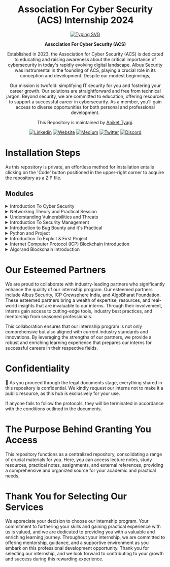 <h1 align="center">Association For Cyber Security (ACS) Internship 2024</h1>

<div align="center">


<p align="center">
<a align="center" href="https://git.io/typing-svg"><img src="https://readme-typing-svg.demolab.com/?font=Space+Grotesk+Code&center=true&duration=2000&color=00F706&pause=100&random=false&width=750&height=100&multiline=true&lines=Welcome+to+Association+For+Cyber+Security+(ACS)!%20;We+extend+our+best+wishes+for+you+to%20;achieve+all+your+goals." alt="Typing SVG" /></a>


**Association For Cyber Security (ACS)**

Established in 2023, the Association for Cyber Security (ACS) is dedicated to educating and raising
awareness about the critical importance of cybersecurity in today's rapidly evolving digital landscape.
Albus Security was instrumental in the founding of ACS, playing a crucial role in its conception and
development. Despite our modest beginnings,

Our mission is twofold: simplifying IT security for you and fostering your career growth. Our solutions
are straightforward and free from technical jargon. Beyond security, we are committed to education,
offering resources to support a successful career in cybersecurity. As a member, you'll gain access to
diverse opportunities for both personal and professional development.

This Repository is maintained by [Aniket Tyagi](https://www.linkedin.com/in/aniket-tyagi-cyber-world/).

[![Linkedin](https://img.shields.io/badge/Association%20For%20Cyber%20Security%20(ACS)-000000?style=for-the-badge&logo=linkedin&logoColor=white)](https://www.linkedin.com/company/association-for-cyber-security/)
[![Website](https://img.shields.io/badge/Association%20For%20Cyber%20Security%20(ACS)-000000?style=for-the-badge&logo=About.me&logoColor=white)](https://acs.albussec.com/.)
[![Medium](https://img.shields.io/badge/Medium-12100E?style=for-the-badge&logo=medium&logoColor=white)](https://medium.com/@acs_society)
[![Twitter](https://img.shields.io/badge/Association%20For%20Cyber%20Security%20(ACS)-000000?style=for-the-badge&logo=Twitter&logoColor=white)](https://x.com/ACS0x71)
[![Discord](https://img.shields.io/badge/Association%20For%20Cyber%20Security%20(ACS)-000000?style=for-the-badge&logo=discord&logoColor=white)](https://discord.com/invite/KfEtDZ4Xag)


</div>


# Installation Steps

As this repository is private, an effortless method for installation entails clicking on the 'Code' button positioned in the upper-right corner to acquire the repository as a ZIP file.

##  Modules

<details closed><summary>Introduction To Cyber Security</summary>

| Learning                                                                                                   | Summary                                                                                                                                                                                                                                                                                                                                                                                                                                                                                                                                                                                                                                                                                                                    |
| ---                                                                                                    | ---                                                                                                                                                                                                                                                                                                                                                                                                                                                                                                                                                                                                                                                                                                                        |
| Theory | A thorough foundation for comprehending the ever-changing cybersecurity world is provided with Introduction to Cybersecurity. The session begins with a discussion of the emergence of cyber threats and their historical background. It then highlights how crucial cybersecurity is to protecting people, businesses, and countries. Participants will learn more about ethical hacking, cybercrime, cyberlaw, and Security Information and Event Management (SIEM). In addition, the module clarifies various cyber security job roles and the pay that go along with them. It also tackles the subject of whether cybersecurity professionals always find employment, explaining the practical aspects in addition to the theoretical aspects. |
                                           
</details>

<details closed><summary>Networking Theory and Practical Session</summary>

| Learning                                                                                                     | Summary                                                                                                                                                                                                                                                                                                                                                                                                      |
| ---                                                                                                      | ---                                                                                                                                                                                                                                                                                                                                                                                                          |
| Theory | The Networking Theory Session provides an in-depth exploration of foundational and advanced networking concepts. This session guides participants through the critical components of networking, starting with an Introduction to Networking and extending through an Overview of the TCP/IP Model. Key areas covered include Basic Networking Terminology and detailed explanations of the TCP/IP Layers, Participants will also delve into LAN Topologies and Ethernet principles, gaining essential knowledge on Cabling Basics (UTP and Fiber), the structure and function of WANs, and Routing Fundamentals and Protocols. Wireless Networking is examined for its unique protocols and configurations. Additionally, the session highlights Network Security Basics to safeguard network integrity and Network Management and Monitoring for effective administration. The session concludes with an interactive Q&A segment, providing participants an opportunity to clarify doubts and enhance their understanding.                                                                                     |
| Practical | In this comprehensive hands-on session, participants delve into the essential aspects of network packet analysis using Wireshark. The session offers a structured approach to understanding and utilizing Wireshark's capabilities for effective network monitoring and troubleshooting. This session is a blend of theoretical insights and practical exercises, participants will acquire the skills necessary to perform advanced packet analysis, troubleshoot network issues, and optimize network performance using Wireshark. This session is designed to build a strong foundation in network analysis and equip participants with actionable skills for real-world applications.                                             
</details>



<details closed><summary>Understanding Vulnerabilities and Threats</summary>

| Learning                                                                                                     | Summary                                                                                                                                                                                                                                                                                                                                                                                                      |
| ---                                                                                                      | ---                                                                                                                                                                                                                                                                                                                                                                                                          |
| Theory | The "Understanding Vulnerabilities and Threats" session offers a comprehensive introduction to cybersecurity essentials, focusing on identifying and mitigating various types of digital threats. We begin with an overview of basic terminologies, setting the stage for deeper exploration into the nature of malware, including viruses, worms, and trojans. Participants will gain insights into the mechanisms and impacts of these threats, and the session will differentiate between various forms of malware.                                                                              |                                          
</details>

<details closed><summary>Introduction To Security Management</summary>

| Learning                                                                                                        | Summary                                                                                                                                                                                                                                                                                                                                  |
| ---                                                                                                         | ---                                                                                                                                                                                                                                                                                                                                      |
| Theory | the management of security is a cornerstone of successful business operations and effective cybersecurity. This session provides a comprehensive exploration of security management, equipping participants with practical insights and essential knowledge to navigate this critical field. This session is designed for both aspiring and seasoned professionals looking to deepen their understanding of security management, providing actionable insights and fostering professional growth. Join us to enhance your skillset and stay ahead in the dynamic field of cybersecurity.                                                                                                                                                 |                                                                                                        |
</details>

<details closed><summary>Introduction to Bug Bounty and  it's Practical </summary>

| Learning                                                                                                        | Summary                                                                                                                                                                                                                                                                                                                                  |
| ---                                                                                                         | ---                                                                                                                                                                                                                                                                                 
|Theory | In this session, "Introduction to Bug Bounty," we will explore the dynamic world of bug bounty programs and their essential role in modern cybersecurity. Participants will gain a comprehensive understanding of various bug bounty program types, from self-hosted initiatives to platform-based frameworks. We will delve into key terminologies and discuss the manifold benefits these programs offer to both security researchers and organizations. A thorough breakdown of the bug bounty procedure will be provided, highlighting the steps involved in reporting vulnerabilities and the criteria for evaluation and rewards. We will also address the challenges faced by researchers and organizations alike, offering insights into effective strategies to overcome them. The critical importance of reconnaissance in the bug-hunting process will be emphasized, along with a comparison between automated and manual approaches. Real-world case studies will be analyzed to illustrate successful bug bounty programs and their impacts. The session will conclude with a Q&A segment, allowing for an interactive discussion and a wrap-up of the key takeaways     |
| Practical | In this session, practical testing will be conducted, and the process will depend on the target application. 
</details>

<details closed><summary>Python and Project</summary>

| Learning                                                                                                        | Summary                                                                                                                                                                                                                                                                                                                                  |
| ---                                                                                                         | ---                                                                                                                                                                                                                                                                                 
|Python Session | You'll gain foundational knowledge of Python's basic syntax and data types, including integers, floats, strings, lists, dictionaries, and tuples. We'll cover essential operations, control structures such as conditional statements and loops, and the fundamentals of defining and using functions. This includes understanding the difference between built-in and user-defined functions. The session will also introduce you to modules and libraries, focusing on the utilization of standard libraries like os, sys, and re, and providing a glimpse into third-party libraries through pip and virtual environments. You'll learn about file handling techniques, including reading from and writing to different file types like .txt and .csv, and delve into list and dictionary operations. To solidify your understanding, we’ll engage in simple Python exercises followed by an interactive Q&A session, ensuring a comprehensive grasp of Python for your cybersecurity projects.| 
</details>

<details closed><summary>Introduction To Exploit & First Project</summary>

| Learning                                                                                                        | Summary                                                                                                                                                                                                                                                                                                                                  |
| ---                                                                                                         | ---                                                                                                                                                                                                                                                                                 
|Theory |This session offers a comprehensive introduction to the world of exploit development, tailored for those keen on understanding and mastering the art of exploiting vulnerabilities in software and systems. We will begin with a fundamental exploration of exploits, defining their purpose and various types, including Buffer Overflow, SQL Injection, and Cross-Site Scripting (XSS). Attendees will gain insight into the stages of exploit development, from identifying vulnerabilities to writing and testing exploits. Key tools utilized in exploit development will be reviewed to enhance practical understanding.     |
| Project | In the project segment, we will detail the project’s objectives, requirements, and expected outcomes, guiding participants through setting timelines and deliverables. Resources and references will be provided to support the project work, ensuring a solid foundation for hands-on learning. Emphasis will be placed on best practices in exploit development, focusing on writing clean, maintainable code and thorough testing and debugging techniques. The session will culminate in an interactive Q&A, fostering a collaborative environment for addressing queries and expanding knowledge. 
</details>

<details closed><summary>Internet Computer Protocol (ICP) Blockchain Introduction</summary>

| Learning                                                                                                        | Summary                                                                                                                                                                                                                                                                                                                                  |
| ---                                                                                                         | ---                                                                                                                                                                                                                                                                                 
|Theory |This comprehensive session delves into the transformative realm of blockchain technology, particularly through the lens of Internet Computer Protocol (ICP). Beginning with an exploration of blockchain’s role within cybersecurity, participants will gain a foundational understanding of blockchain properties, history, and essential concepts such as consensus algorithms, decentralization, and transparency. The session will also cover distributed ledger technology, cryptographic algorithms, and the pivotal concept of the Genesis Block, alongside an overview of various blockchain types including private, public, and consortium blockchains.     |
| Pactical | This session provides a holistic introduction to blockchain technology, with a focus on the Internet Computer Protocol (ICP). It begins by covering blockchain fundamentals, properties, and history, including key concepts such as consensus algorithms, decentralization, and cryptographic algorithms. Participants will explore various blockchain types, architecture, smart contracts, and the differences between blockchain and cryptocurrency. The ICP-specific content highlights its consensus algorithm, protocol architecture, and cryptographic techniques, followed by practical guidance on deploying ICP smart contracts and managing their development lifecycle. The session concludes with a hands-on project to reinforce learning, featuring objectives, milestones, and a Q&A session to support participants' practical application of the knowledge gained.  
</details>

<details closed><summary>Algorand Blockchain Introduction</summary>

| Learning                                                                                                        | Summary                                                                                                                                                                                                                                                                                                                                  |
| ---                                                                                                         | ---                                                                                                                                                                                                                                                                                 
|Overview |This session, designed to immerse you in the world of blockchain technology through a structured four-day journey. Beginning with foundational topics like privacy, security, and token standards, we delve into advanced concepts such as NFTs, DeFi, DAOs, and decentralized computing. The core of our exploration unfolds, where we introduce Algorand, detailing its unique consensus algorithm (PPOS), protocol architecture (L1 & L2), and cryptographic implementations (VRF, Zero-Knowledge Proofs). Also focuses on practical skills, guiding you through deploying your first smart contract on Algorand with hands-on exercises and essential security practices. Finally, invites you to embark on a project, offering a structured approach to applying your newfound knowledge. Join us to discover Algorand's decentralized approach, ecosystem, and the transformative potential of blockchain technology.    |

</details>



# **Our Esteemed Partners**

We are proud to collaborate with industry-leading partners who significantly enhance the
quality of our internship program. Our esteemed partners include Albus Security, ICP
Crewsphere India, and AlgoBharat Foundation. These esteemed partners bring a wealth of
expertise, resources, and real-world insights that are invaluable to our interns. Through their
involvement, interns gain access to cutting-edge tools, industry best practices, and mentorship
from seasoned professionals.

This collaboration ensures that our internship program is not only comprehensive but also
aligned with current industry standards and innovations. By leveraging the strengths of our
partners, we provide a robust and enriching learning experience that prepares our interns for
successful careers in their respective fields.


# Confidentiality

📜 As you proceed through the legal documents stage, everything shared in this repository is confidential. We kindly request our interns not to make it a public resource, as this hub is exclusively for your use.

If anyone fails to follow the protocols, they will be terminated in accordance with the conditions outlined in the documents.

# The Purpose Behind Granting You Access

This repository functions as a centralized repository, consolidating a range of crucial materials for you. Here, you can access lecture notes, study resources, practical notes, assignments, and external references, providing a comprehensive and organized source for your academic and practical needs.

# Thank You for Selecting Our Services

We appreciate your decision to choose our internship program. Your commitment to furthering your skills and gaining practical experience with us is valued, and we are dedicated to providing you with a valuable and enriching learning journey. Throughout your internship, we are committed to offering mentorship, guidance, and a supportive environment as you embark on this professional development opportunity. Thank you for selecting our internship, and we look forward to contributing to your growth and success during this rewarding experience.
